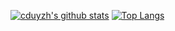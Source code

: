[![cduyzh's github stats](https://github-readme-stats.vercel.app/api?username=cduyzh&count_private=true&show_icons=true&theme=vue&hide_title=true)](https://github.com/anuraghazra/github-readme-stats)
[![Top Langs](https://github-readme-stats.vercel.app/api/top-langs/?username=anuraghazra&layout=compact&theme=vue)](https://github.com/anuraghazra/github-readme-stats)
